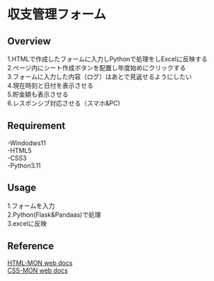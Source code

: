 # 収支管理フォーム

## Overview
1.HTMLで作成したフォームに入力しPythonで処理をしExcelに反映する  
2.ページ内にシート作成ボタンを配置し年度始めにクリックする  
3.フォームに入力した内容（ログ）はあとで見返せるようにしたい  
4.現在時刻と日付を表示させる  
5.貯金額も表示させる  
6.レスポンシブ対応させる（スマホ&PC)  

## Requirement
-Windodws11  
-HTML5  
-CSS3  
-Python3.11  

## Usage
1.フォームを入力  
2.Python(Flask&Pandaas)で処理  
3.excelに反映  


## Reference
[HTML-MON web docs](https://developer.mozilla.org/ja/docs/Web/HTML)  
[CSS-MON web docs](https://developer.mozilla.org/ja/docs/Learn/CSS)

